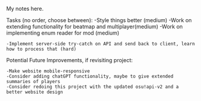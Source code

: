 My notes here.

Tasks (no order, choose between):
    -Style things better (medium)
    -Work on extending functionality for beatmap and multiplayer(medium)
    -Work on implementing enum reader for mod (medium)
    
    -Implement server-side try-catch on API and send back to client, learn how to process that (hard) 
     
Potential Future Improvements, if revisiting project:

    -Make website mobile-responsive
    -Consider adding chatGPT functionality, maybe to give extended summaries of players
    -Consider redoing this project with the updated osu!api-v2 and a better website design
 